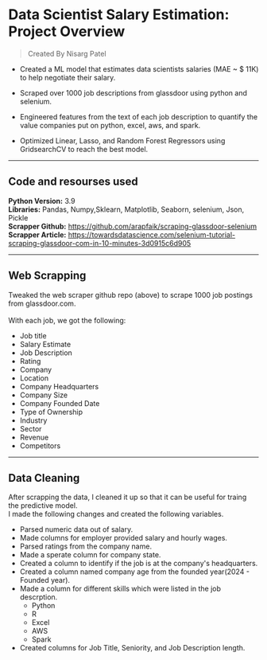 # Data Scientist Salary Estimation: Project Overview 
> Created By Nisarg Patel

* Created a ML model that estimates data scientists salaries (MAE ~ $ 11K) to help negotiate their salary.

* Scraped over 1000 job descriptions from glassdoor using python and selenium.

- Engineered features from the text of each job description to quantify the value companies put on python, excel, aws, and spark.

- Optimized Linear, Lasso, and Random Forest Regressors using GridsearchCV to reach the best model.
---
## Code and resourses used
**Python Version:** 3.9 <br>
**Libraries:** Pandas, Numpy,Sklearn, Matplotlib, Seaborn, selenium, Json, Pickle <br>
**Scrapper Github:** https://github.com/arapfaik/scraping-glassdoor-selenium <br>
**Scrapper Article:** https://towardsdatascience.com/selenium-tutorial-scraping-glassdoor-com-in-10-minutes-3d0915c6d905 <br>

---
## Web Scrapping
Tweaked the web scraper github repo (above) to scrape 1000 job postings from glassdoor.com. <br>
<br>
With each job, we got the following: <br>
- Job title
- Salary Estimate
- Job Description
- Rating
- Company
- Location
- Company Headquarters
- Company Size
- Company Founded Date
- Type of Ownership
- Industry
- Sector
- Revenue
- Competitors

---

## Data Cleaning 
After scrapping the data, I cleaned it up so that it can be useful for traing the predictive model.
<br>
I made the following changes and created the following variables. <br>
* Parsed numeric data out of salary.
* Made columns for employer provided salary and hourly wages.
* Parsed ratings from the company name.
* Made a sperate column for company state.
* Created a column to identify if the job is at the company's headquarters.
* Created a column named company age from the founded year(2024 - Founded year).
* Made a column for different skills which were listed in the job descrption.
   * Python
   * R
   * Excel
   * AWS
   * Spark
* Created columns for Job Title, Seniority, and Job Description length.



